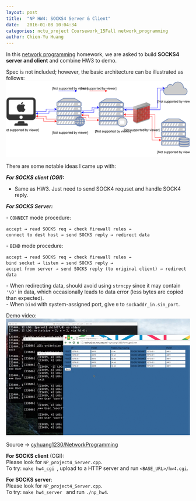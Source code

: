 ```yaml
---
layout: post
title:  "NP HW4: SOCKS4 Server & Client"
date:   2016-01-08 10:04:34
categories: nctu_project Coursework_15Fall network_programming
author: Chien-Yu Huang
---
```

In this [network programming](/NCTU_NP) homework, we are asked to build <b>SOCKS4 server and client</b> and combine HW3 to demo.

Spec is not included; however, the basic architecture can be illustrated as follows:
![rbs_diagram](/resources/np_hw4_diagram.svg)


There are some notable ideas I came up with:<br/>

***For SOCKS client (CGI):***<br/>
- Same as HW3. Just need to send SOCK4 requset and handle SOCK4 reply.<br/>

***For SOCKS Server:***<br/>

\- `CONNECT` mode procedure:<br/>

~~~
accept → read SOCKS req → check firewall rules →
connect to dest host → send SOCKS reply → redirect data
~~~

\- `BIND` mode procedure:<br/>

~~~
accept → read SOCKS req → check firewall rules →
bind socket → listen → send SOCKS reply → 
accpet from server → send SOCKS reply (to original client) → redirect data
~~~

\- When redirecting data, should avoid using `strncpy` since it may contain `'\0'` in data,
which occasionally leads to data error (less bytes are copied than expected).<br/>
\- When `bind` with system-assigned port, give `0` to `sockaddr_in.sin_port`.<br/>

	
Demo video:<br/>
![np_hw4_demo](/resources/np_hw4.gif)

Source → [cyhuang1230/NetworkProgramming](https://github.com/cyhuang1230/NetworkProgramming) <br/>

<b>For SOCKS client</b> (CGI):<br/>
Please look for `NP_project4_Server.cpp`. <br/>
To try: `make hw4_cgi `, upload to a HTTP server and run `<BASE_URL>/hw4.cgi`. <br/>

<b>For SOCKS server</b>:<br/>
Please look for `NP_project4_Server.cpp`. <br/>
To try: `make hw4_server ` and run `./np_hw4`. <br/>

